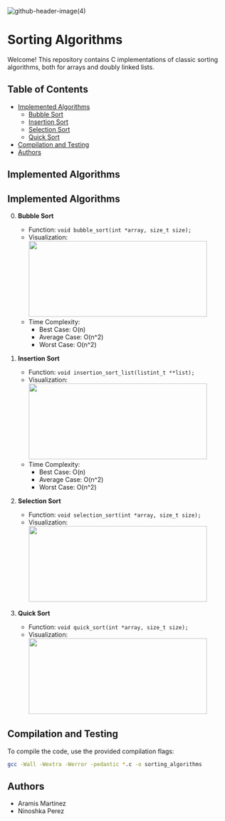 ![github-header-image(4)](https://github.com/ninoshkaxv/holbertonschool-sorting_algorithms/assets/143634181/11ffa976-9af2-4b90-b357-6d429eaeca34)

# Sorting Algorithms

Welcome! This repository contains C implementations of classic sorting algorithms, both for arrays and doubly linked lists.

## Table of Contents

- [Implemented Algorithms](#implemented-algorithms)
  - [Bubble Sort](#bubble-sort)
  - [Insertion Sort](#insertion-sort)
  - [Selection Sort](#selection-sort)
  - [Quick Sort](#quick-sort)
- [Compilation and Testing](#compilation-and-testing)
- [Authors](#authors)
  
## Implemented Algorithms

## Implemented Algorithms

0. **Bubble Sort**
   - Function: `void bubble_sort(int *array, size_t size);`
   - Visualization: <img src="https://github.com/ninoshkaxv/TEST/assets/143634181/29bc299a-79e9-47d2-afe1-509cdbb814f6" width="400" height="170">
   - Time Complexity:
     - Best Case: O(n)
     - Average Case: O(n^2)
     - Worst Case: O(n^2)

1. **Insertion Sort**
   - Function: `void insertion_sort_list(listint_t **list);`
   - Visualization: <img src="https://github.com/ninoshkaxv/TEST/assets/143634181/9ddc67c0-81cb-45dc-8964-22444b6061ff" width="400" height="170">
   - Time Complexity:
     - Best Case: O(n)
     - Average Case: O(n^2)
     - Worst Case: O(n^2)
       
2. **Selection Sort**
   - Function: `void selection_sort(int *array, size_t size);`
   - Visualization: <img src="https://github.com/ninoshkaxv/TEST/assets/143634181/f58e6564-bafa-42d1-8e83-3ac3b4bf4e8e" width="400" height="170">

3. **Quick Sort**
   - Function: `void quick_sort(int *array, size_t size);`
   - Visualization: <img src="https://github.com/ninoshkaxv/TEST/assets/143634181/186fd4bd-910c-48f6-a320-71c4f53304ff" width="400" height="170">

## Compilation and Testing

To compile the code, use the provided compilation flags:

```bash
gcc -Wall -Wextra -Werror -pedantic *.c -o sorting_algorithms
```

## Authors
- Aramis Martinez
- Ninoshka Perez
